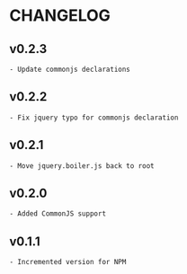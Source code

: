 # CHANGELOG

## v0.2.3

    - Update commonjs declarations

## v0.2.2

    - Fix jquery typo for commonjs declaration

## v0.2.1

    - Move jquery.boiler.js back to root

## v0.2.0

    - Added CommonJS support

## v0.1.1

    - Incremented version for NPM
